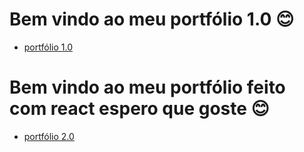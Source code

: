 # Bem vindo ao meu portfólio 1.0 :blush:
- [portfólio 1.0](https://yangwom.github.io/)

# Bem vindo ao meu portfólio feito com react espero que goste :blush:
- [portfólio 2.0](https://yangwom.github.io/portfolio-react.js/#/)
